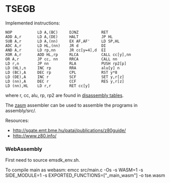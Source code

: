 # TSEGB

Implemented instructions:

```
NOP           LD A,(BC)     DJNZ          RET
ADD A,r       LD A,(DE)     HALT          JP HL
SUB A,r       LD A,(nn)     EX AF,AF'     LD SP,HL 
ADC A,r       LD HL,(nn)    JR d          DI
AND A,r       LD rp,nn      JR cc[y=4],d  EI
XOR A,r       ADD HL,rp     RLCA          CALL cc[y],nn
OR A,r        JP cc, nn     RRCA          CALL nn
LD r,n        JP nn         RLA           PUSH rp2[p]
LD (HL),n     INC rp        RRA           alu[y] n
LD (BC),A     DEC rp        CPL           RST y*8
LD (DE),A     INC r         SCF           SET y,r[z]
LD (nn),A     DEC r         CCF           RES y,r[z]
LD (nn),HL    LD r,r        RET cc[y]
```

where r, cc, alu, rp, rp2 are found in [disassembly tables](http://www.z80.info/decoding.htm).

The [zasm](https://k1.spdns.de/Develop/Projects/zasm/Distributions/) assembler can be used to assemble the programs in assembly/src/.

Resources:
- http://sgate.emt.bme.hu/patai/publications/z80guide/
- http://www.z80.info/

### WebAssembly

First need to source emsdk_env.sh.

To compile main as webasm:
emcc src/main.c -Os -s WASM=1 -s SIDE_MODULE=1 -s EXPORTED_FUNCTIONS=["_main_wasm"] -o tse.wasm

